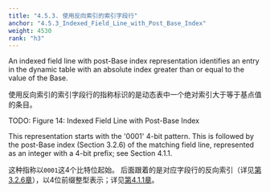 ```yaml
---
title: "4.5.3. 使用反向索引的索引字段行"
anchor: "4.5.3_Indexed_Field_Line_with_Post_Base_Index"
weight: 4530
rank: "h3"
---
```


An indexed field line with post-Base index representation identifies an entry in the dynamic table with an absolute index greater than or equal to the value of the Base.

使用反向索引的索引字段行的指称标识的是动态表中一个绝对索引大于等于基点值的条目。

TODO: Figure 14: Indexed Field Line with Post-Base Index

This representation starts with the '0001' 4-bit pattern. This is followed by the post-Base index (Section 3.2.6) of the matching field line, represented as an integer with a 4-bit prefix; see Section 4.1.1.

这种指称以`0001`这4个比特位起始。
后面跟着的是对应字段行的反向索引（详见[第3.2.6章]()），以4位前缀整型表示；详见[第4.1.1章]()。

